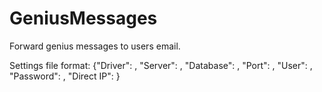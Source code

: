 # GeniusMessages
Forward genius messages to users email.

Settings file format:
{"Driver": <pyodbc Driver>, "Server": <Server>, "Database": <Database Name>, "Port": <Port>, "User": <Username>, "Password": <Password>, "Direct IP": <IP>}
